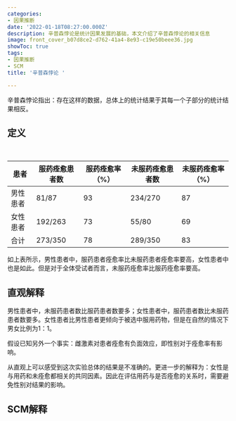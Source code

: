 ```yaml
---
categories:
- 因果推断
date: '2022-01-18T08:27:00.000Z'
description: 辛普森悖论是统计因果发展的基础，本文介绍了辛普森悖论的相关信息
image: front_cover_b07d8ce2-d762-41a4-8e93-c19e50beee36.jpg
showToc: true
tags:
- 因果推断
- SCM
title: '辛普森悖论 '

---
```




辛普森悖论指出：存在这样的数据，总体上的统计结果于其每一个子部分的统计结果相反。

## 定义

<br/>

 | 患者 | 服药痊愈患者数 | 服药痊愈率（%） | 未服药痊愈患者数 | 未服药痊愈率（%） | 
 | ---- | ---- | ---- | ---- | ---- | 
 | 男性患者 | 81/87 | 93 | 234/270 | 87 | 
 | 女性患者 | 192/263 | 73 | 55/80 | 69 | 
 | 合计 | 273/350 | 78 | 289/350 | 83 | 

如上表所示，男性患者中，服药患者痊愈率比未服药患者痊愈率要高，女性患者中也是如此。但是对于全体受试者而言，未服药痊愈率比服药痊愈率要高。

## 直观解释

男性患者中，未服药患者数比服药患者数要多；女性患者中，服药患者数比未服药患者数要多。女性患者比男性患者更倾向于被选中服用药物，但是在自然的情况下男女比例为1：1。

假设已知另外一个事实：雌激素对患者痊愈有负面效应，即性别对于痊愈率有影响。

从直观上可以感受到这次实验总体的结果是不准确的。更进一步的解释为：女性是与用药和未痊愈都相关的共同因素。因此在评估用药与是否痊愈的关系时，需要避免性别对结果的影响。

## SCM解释

<br/>

